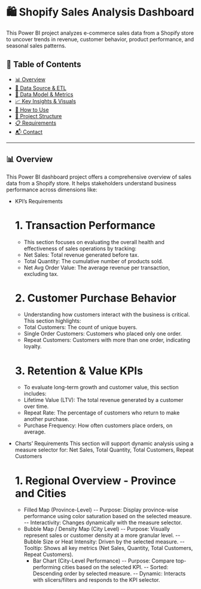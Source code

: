 # 🛍️ Shopify Sales Analysis Dashboard

This Power BI project analyzes e-commerce sales data from a Shopify store to uncover trends in revenue, customer behavior, product performance, and seasonal sales patterns.

## 📑 Table of Contents
- [📊 Overview](#-overview)
- [📂 Data Source & ETL](#-data-source--etl)
- [📐 Data Model & Metrics](#-data-model--metrics)
- [📈 Key Insights & Visuals](#-key-insights--visuals)
- [🚀 How to Use](#-how-to-use)
- [📁 Project Structure](#-project-structure)
- [📋 Requirements](#-requirements)
- [📬 Contact](#-contact)

---
## 📊 Overview
This Power BI dashboard project offers a comprehensive overview of sales data from a Shopify store. It helps stakeholders understand business performance across dimensions like:
- KPI’s Requirements
  # 1. Transaction Performance
    - This section focuses on evaluating the overall health and effectiveness of sales operations by tracking:
    - Net Sales: Total revenue generated before tax.
    - Total Quantity: The cumulative number of products sold.
    - Net Avg Order Value: The average revenue per transaction, excluding tax.
  # 2. Customer Purchase Behavior
    - Understanding how customers interact with the business is critical. This section highlights:
    - Total Customers: The count of unique buyers.
    - Single Order Customers: Customers who placed only one order.
    - Repeat Customers: Customers with more than one order, indicating loyalty.
  # 3. Retention & Value KPIs
  - To evaluate long-term growth and customer value, this section includes:
  - Lifetime Value (LTV): The total revenue generated by a customer over time.
  - Repeat Rate: The percentage of customers who return to make another purchase.
  - Purchase Frequency: How often customers place orders, on average.
    
- Charts’ Requirements
  This section will support dynamic analysis using a measure selector for: Net Sales, Total Quantity, Total Customers, Repeat Customers
  # 1. Regional Overview - Province and Cities
  - Filled Map (Province-Level)
      -- Purpose: Display province-wise performance using color saturation based on the selected measure.
      -- Interactivity: Changes dynamically with the measure selector.
  - Bubble Map / Density Map (City Level)
      -- Purpose: Visually represent sales or customer density at a more granular level.
      -- Bubble Size or Heat Intensity: Driven by the selected measure.
      -- Tooltip: Shows all key metrics (Net Sales, Quantity, Total Customers, Repeat Customers).
    - Bar Chart (City-Level Performance)
      -- Purpose: Compare top-performing cities based on the selected KPI.
      -- Sorted: Descending order by selected measure.
      -- Dynamic: Interacts with slicers/filters and responds to the KPI selector.



